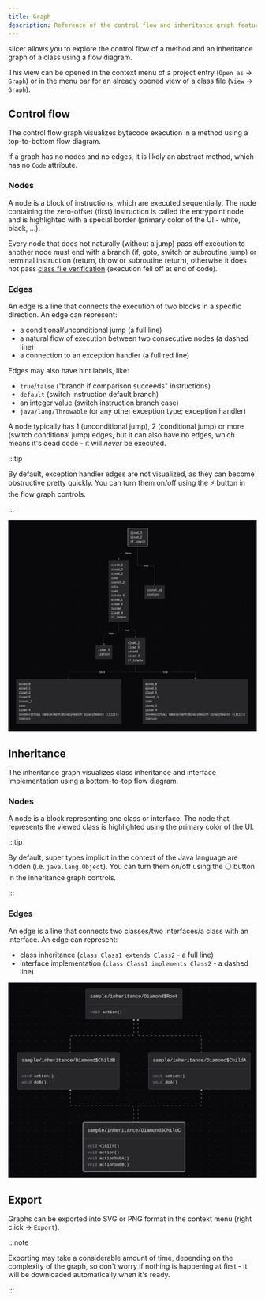 ```yaml
---
title: Graph
description: Reference of the control flow and inheritance graph feature.
---
```


slicer allows you to explore the control flow of a method and an inheritance graph of a class using a flow diagram.

This view can be opened in the context menu of a project entry (`Open as` -> `Graph`) or in the menu bar for an already opened view of a class file (`View` -> `Graph`).

## Control flow

The control flow graph visualizes bytecode execution in a method using a top-to-bottom flow diagram.

If a graph has no nodes and no edges, it is likely an abstract method, which has no `Code` attribute.

### Nodes

A node is a block of instructions, which are executed sequentially. The node containing the zero-offset (first) instruction is called the entrypoint node and is highlighted with a special border (primary color of the UI - white, black, ...).

Every node that does not naturally (without a jump) pass off execution to another node must end with a branch (if, goto, switch or subroutine jump) or terminal instruction (return, throw or subroutine return), otherwise it does not pass [class file verification](https://docs.oracle.com/javase/specs/jvms/se21/html/jvms-4.html#jvms-4.10.2.2) (execution fell off at end of code).

### Edges

An edge is a line that connects the execution of two blocks in a specific direction. An edge can represent:

- a conditional/unconditional jump (a full line)
- a natural flow of execution between two consecutive nodes (a dashed line)
- a connection to an exception handler (a full red line)

Edges may also have hint labels, like:

- `true`/`false` ("branch if comparison succeeds" instructions)
- `default` (switch instruction default branch)
- an integer value (switch instruction branch case)
- `java/lang/Throwable` (or any other exception type; exception handler)

A node typically has 1 (unconditional jump), 2 (conditional jump) or more (switch conditional jump) edges, but it can also have no edges, which means it's dead code - it will _never_ be executed.

:::tip

By default, exception handler edges are not visualized, as they can become obstructive pretty quickly. You can turn them on/off using the ⚡ button in the flow graph controls.

:::

![](./assets/flow_graph.png)

## Inheritance

The inheritance graph visualizes class inheritance and interface implementation using a bottom-to-top flow diagram.

### Nodes

A node is a block representing one class or interface. The node that represents the viewed class is highlighted using the primary color of the UI.

:::tip

By default, super types implicit in the context of the Java language are hidden (i.e. `java.lang.Object`). You can turn them on/off using the ⚪ button in the inheritance graph controls.

:::

### Edges

An edge is a line that connects two classes/two interfaces/a class with an interface. An edge can represent:

- class inheritance (`class Class1 extends Class2` - a full line)
- interface implementation (`class Class1 implements Class2` - a dashed line)

![](./assets/hierarchy.png)

## Export

Graphs can be exported into SVG or PNG format in the context menu (right click -> `Export`).

:::note

Exporting may take a considerable amount of time, depending on the complexity of the graph, so don't worry if nothing is happening at first - it will be downloaded automatically when it's ready.

:::
